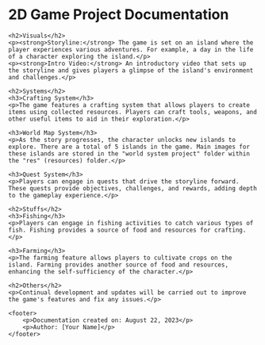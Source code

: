 
<head>
    <meta charset="UTF-8">
    <meta name="viewport" content="width=device-width, initial-scale=1.0">
    <title>2D Game Project Documentation</title>
</head>
<body>
    <h1>2D Game Project Documentation</h1>
    
    <h2>Visuals</h2>
    <p><strong>Storyline:</strong> The game is set on an island where the player experiences various adventures. For example, a day in the life of a character exploring the island.</p>
    <p><strong>Intro Video:</strong> An introductory video that sets up the storyline and gives players a glimpse of the island's environment and challenges.</p>
    
    <h2>Systems</h2>
    <h3>Crafting System</h3>
    <p>The game features a crafting system that allows players to create items using collected resources. Players can craft tools, weapons, and other useful items to aid in their exploration.</p>
    
    <h3>World Map System</h3>
    <p>As the story progresses, the character unlocks new islands to explore. There are a total of 5 islands in the game. Main images for these islands are stored in the "world system project" folder within the "res" (resources) folder.</p>
    
    <h3>Quest System</h3>
    <p>Players can engage in quests that drive the storyline forward. These quests provide objectives, challenges, and rewards, adding depth to the gameplay experience.</p>
    
    <h2>Stuffs</h2>
    <h3>Fishing</h3>
    <p>Players can engage in fishing activities to catch various types of fish. Fishing provides a source of food and resources for crafting.</p>
    
    <h3>Farming</h3>
    <p>The farming feature allows players to cultivate crops on the island. Farming provides another source of food and resources, enhancing the self-sufficiency of the character.</p>
    
    <h2>Others</h2>
    <p>Continual development and updates will be carried out to improve the game's features and fix any issues.</p>
    
    <footer>
        <p>Documentation created on: August 22, 2023</p>
        <p>Author: [Your Name]</p>
    </footer>
</body>
</html>

